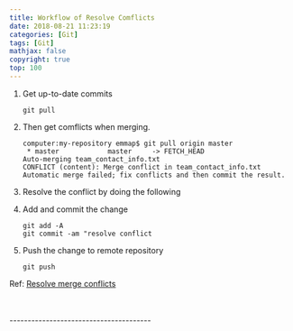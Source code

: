 ```yaml
---
title: Workflow of Resolve Comflicts
date: 2018-08-21 11:23:19
categories: [Git]
tags: [Git]
mathjax: false
copyright: true
top: 100
---
```



1. Get up-to-date commits
    ```
    git pull
    ```

2. Then get comflicts when merging.
    ```
    computer:my-repository emmap$ git pull origin master
     * master            master     -> FETCH_HEAD
    Auto-merging team_contact_info.txt
    CONFLICT (content): Merge conflict in team_contact_info.txt
    Automatic merge failed; fix conflicts and then commit the result.
    ```

3. Resolve the conflict by doing the following

4. Add and commit the change
    ```
    git add -A
    git commit -am "resolve conflict
    ```

5. Push the change to remote repository
    ```
    git push
    ```

Ref: [Resolve merge conflicts](https://confluence.atlassian.com/bitbucket/resolve-merge-conflicts-704414003.html)

<br>
<br>
---------------------------------------
